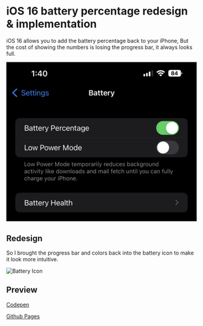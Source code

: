 # iOS 16 battery percentage redesign & implementation

iOS 16 allows you to add the battery percentage back to your iPhone, But the cost of showing the numbers is losing the progress bar, it always looks full. 

![Settings](./static/settings-battery.jpeg)

## Redesign
So I brought the progress bar and colors back into the battery icon to make it look more intuitive.

![Battery Icon](./static/example.gif)

## Preview

[Codepen](https://codepen.io/jiangmenghao/full/VwXBwWG)

[Github Pages](https://jiangmenghao.github.io/ios-16-battery-percentage/)
